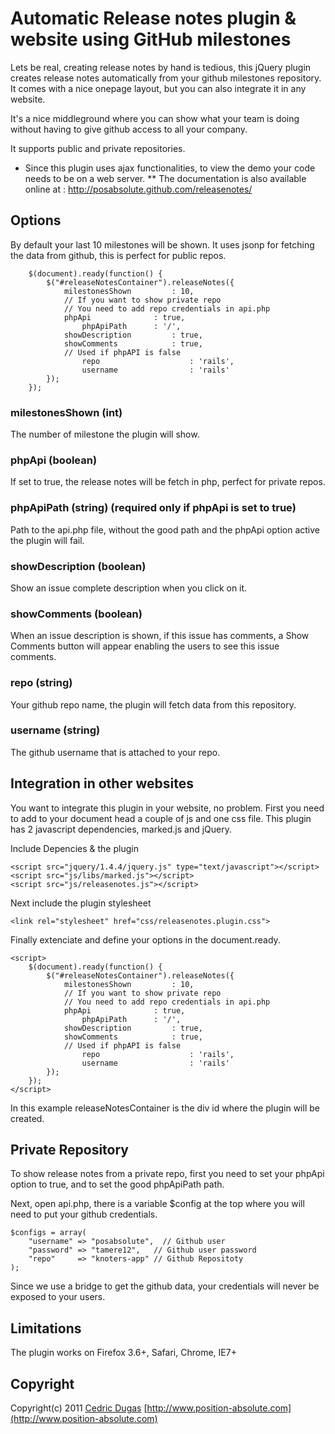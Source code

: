 # Automatic Release notes plugin & website using GitHub milestones

Lets be real, creating release notes by hand is tedious, this jQuery plugin creates release notes automatically from your github milestones repository.  It comes with a nice onepage layout, but you can also integrate it in any website.

It's a nice middleground where you can show what your team is doing without having to give github access to all your company.

It supports public and private repositories.  

* Since this plugin uses ajax functionalities, to view the demo your code needs to be on a web server.
** The documentation is also available online at : http://posabsolute.github.com/releasenotes/


## Options

By default your last 10 milestones will be shown. It uses jsonp for fetching the data from github, this is perfect for public repos.

		$(document).ready(function() {
			$("#releaseNotesContainer").releaseNotes({
				milestonesShown			: 10,
				// If you want to show private repo
				// You need to add repo credentials in api.php
				phpApi				: true,
					phpApiPath		: '/',
				showDescription			: true,
				showComments			: true,
				// Used if phpAPI is false
	     			repo					: 'rails',
	     			username				: 'rails'
			});
		});

### milestonesShown (int)

The number of milestone the plugin will show.

### phpApi (boolean)

If set to true, the release notes will be fetch in php, perfect for private repos.

### phpApiPath (string) (required only if phpApi is set to true)

Path to the api.php file, without the good path and the phpApi option active the plugin will fail.

### showDescription (boolean)

Show an issue complete description when you click on it.

### showComments (boolean)

When an issue description is shown, if this issue has comments, a Show Comments button will appear enabling the users to see this issue comments.

### repo (string)

Your github repo name, the plugin will fetch data from this repository.

### username (string)

The github username that is attached to your repo.



## Integration in other websites

You want to integrate this plugin in your website, no problem. First you need to add to your document head a couple of js and one css file. This plugin has 2 javascript dependencies, marked.js and jQuery.

Include Depencies & the plugin

	<script src="jquery/1.4.4/jquery.js" type="text/javascript"></script>
	<script src="js/libs/marked.js"></script>
	<script src="js/releasenotes.js"></script>

Next include the plugin stylesheet

	<link rel="stylesheet" href="css/releasenotes.plugin.css">

Finally extenciate and define your options in the document.ready. 

	<script>
		$(document).ready(function() {
			$("#releaseNotesContainer").releaseNotes({
				milestonesShown			: 10,
				// If you want to show private repo
				// You need to add repo credentials in api.php
				phpApi				: true,
					phpApiPath		: '/',
				showDescription			: true,
				showComments			: true,
				// Used if phpAPI is false
	     			repo					: 'rails',
	     			username				: 'rails'
			});
		});
	</script>

In this example releaseNotesContainer is the div id where the plugin will be created.

## Private Repository

To show release notes from a private repo, first you need to set your phpApi option to true, and to set the good phpApiPath path.

Next, open api.php, there is a variable $config at the top where you will need to put your github credentials.

	$configs = array(
	    "username" => "posabsolute",  // Github user
	    "password" => "tamere12",	// Github user password
	    "repo"     => "knoters-app"	// Github Repositoty
	);

Since we use a bridge to get the github data, your credentials will never be exposed to your users.


## Limitations

The plugin works on 
Firefox 3.6+,
Safari,
Chrome,
IE7+


## Copyright

Copyright(c) 2011 [Cedric Dugas](https://github.com/posabsolute) [http://www.position-absolute.com](http://www.position-absolute.com)
